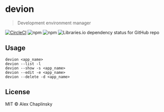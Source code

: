 # devion
> Development environment manager

[![CircleCI](https://circleci.com/gh/alchaplinsky/devion.svg?style=svg)](https://circleci.com/gh/alchaplinsky/devion)
![npm](https://img.shields.io/npm/v/devion?color=blue&label=npm%20verstion)
![npm](https://img.shields.io/npm/dt/devion?label=downloads)
![Libraries.io dependency status for GitHub repo](https://img.shields.io/librariesio/github/alchaplinsky/devion)

## Usage

```
devion <app_name>
devion --list -l
devion --show -s <app_name>
devion --edit -e <app_name>
devion --delete -d <app_name>
```

## License

MIT © Alex Chaplinsky
